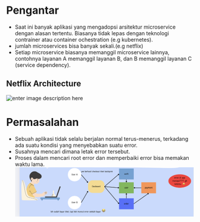 # Pengantar
-   Saat ini banyak aplikasi yang mengadopsi arsitektur microservice dengan alasan tertentu. Biasanya tidak lepas dengan teknologi contrainer atau container ochestration (e.g kubernetes).
-   jumlah microservices bisa banyak sekali.(e.g netflix)
-   Setiap microservice biasanya memanggil microservice lainnya, contohnya layanan A memanggil layanan B, dan B memanggil layanan C (service dependency).


## Netflix Architecture
![enter image description here](https://d3an9kf42ylj3p.cloudfront.net/uploads/2023/07/netflix_microservices.png)

# Permasalahan
-   Sebuah aplikasi tidak selalu berjalan normal terus-menerus, terkadang ada suatu kondisi yang menyebabkan suatu error.
-   Susahnya mencari dimana letak error tersebut.
-   Proses dalam mencari root error dan memperbaiki error bisa memakan waktu lama.
![enter image description here](https://github.com/Jkenyut/nvx-notes/blob/master/observability/open-telemetry/permasalahan.png)

<!--stackedit_data:
eyJoaXN0b3J5IjpbMTUzMTk2NDQ5MSwxNTU3Mjg2NTUyLDI5OD
M2MzU4OCwtMTE4NzI3OTcxMCwtNjk0MjEzNTMzXX0=
-->